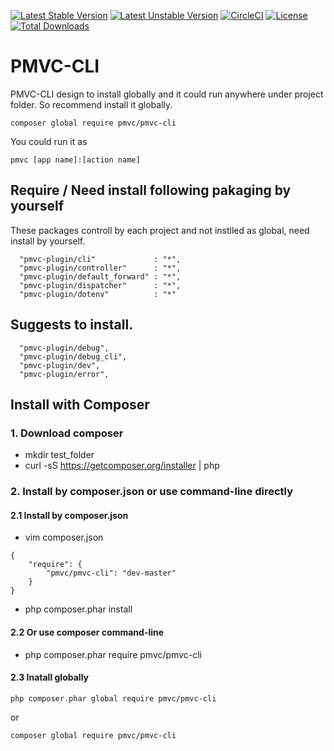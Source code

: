 [![Latest Stable Version](https://poser.pugx.org/pmvc/pmvc-cli/v/stable)](https://packagist.org/packages/pmvc/pmvc-cli) 
[![Latest Unstable Version](https://poser.pugx.org/pmvc/pmvc-cli/v/unstable)](https://packagist.org/packages/pmvc/pmvc-cli) 
[![CircleCI](https://circleci.com/gh/pmvc/pmvc-cli/tree/master.svg?style=svg)](https://circleci.com/gh/pmvc/pmvc-cli/tree/master)
[![License](https://poser.pugx.org/pmvc/pmvc-cli/license)](https://packagist.org/packages/pmvc/pmvc-cli)
[![Total Downloads](https://poser.pugx.org/pmvc/pmvc-cli/downloads)](https://packagist.org/packages/pmvc/pmvc-cli) 

PMVC-CLI
===============
PMVC-CLI design to install globally and it could run anywhere under project folder.
So recommend install it globally.
```
composer global require pmvc/pmvc-cli
```
You could run it as
```
pmvc [app name]:[action name]
```

## Require / Need install following pakaging by yourself
These packages controll by each project and not instlled as global, need install by yourself.
```
  "pmvc-plugin/cli"             : "*",
  "pmvc-plugin/controller"      : "*",
  "pmvc-plugin/default_forward" : "*",
  "pmvc-plugin/dispatcher"      : "*", 
  "pmvc-plugin/dotenv"          : "*"
```

## Suggests to install.
```
  "pmvc-plugin/debug",
  "pmvc-plugin/debug_cli",
  "pmvc-plugin/dev",
  "pmvc-plugin/error",
```

## Install with Composer
### 1. Download composer
   * mkdir test_folder
   * curl -sS https://getcomposer.org/installer | php

### 2. Install by composer.json or use command-line directly
#### 2.1 Install by composer.json
   * vim composer.json
```
{
    "require": {
        "pmvc/pmvc-cli": "dev-master"
    }
}
```
   * php composer.phar install

#### 2.2 Or use composer command-line
   * php composer.phar require pmvc/pmvc-cli

#### 2.3 Inatall globally
```
php composer.phar global require pmvc/pmvc-cli
```
or  
```
composer global require pmvc/pmvc-cli
```
